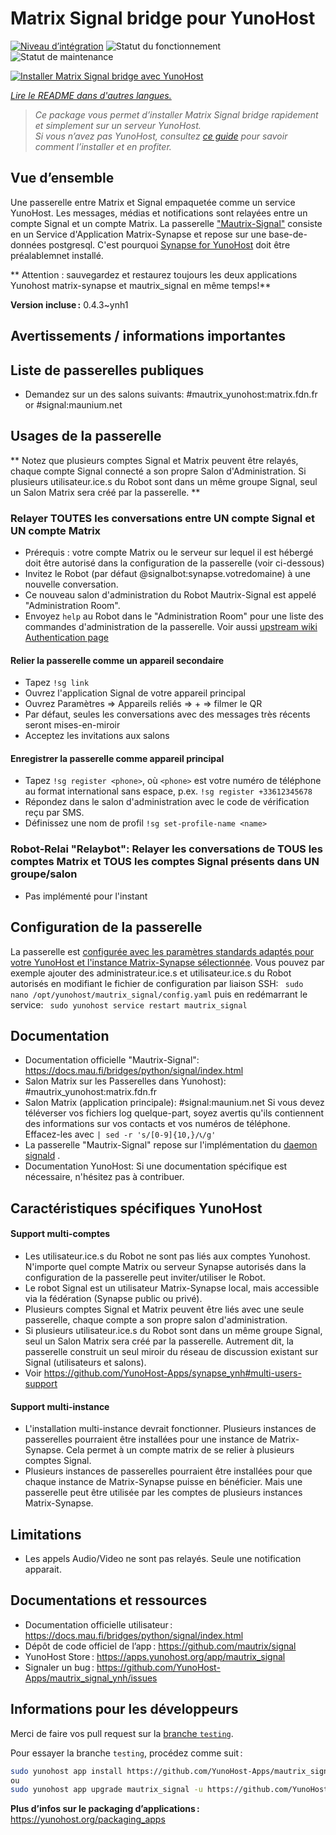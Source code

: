 <!--
Nota bene : ce README est automatiquement généré par <https://github.com/YunoHost/apps/tree/master/tools/readme_generator>
Il NE doit PAS être modifié à la main.
-->

# Matrix Signal bridge pour YunoHost

[![Niveau d’intégration](https://dash.yunohost.org/integration/mautrix_signal.svg)](https://dash.yunohost.org/appci/app/mautrix_signal) ![Statut du fonctionnement](https://ci-apps.yunohost.org/ci/badges/mautrix_signal.status.svg) ![Statut de maintenance](https://ci-apps.yunohost.org/ci/badges/mautrix_signal.maintain.svg)

[![Installer Matrix Signal bridge avec YunoHost](https://install-app.yunohost.org/install-with-yunohost.svg)](https://install-app.yunohost.org/?app=mautrix_signal)

*[Lire le README dans d'autres langues.](./ALL_README.md)*

> *Ce package vous permet d’installer Matrix Signal bridge rapidement et simplement sur un serveur YunoHost.*  
> *Si vous n’avez pas YunoHost, consultez [ce guide](https://yunohost.org/install) pour savoir comment l’installer et en profiter.*

## Vue d’ensemble

Une passerelle entre Matrix et Signal empaquetée comme un service YunoHost. Les messages, médias et notifications sont relayées entre un compte Signal et un compte Matrix. 
La passerelle ["Mautrix-Signal"](https://docs.mau.fi/bridges/python/signal/index.html) consiste en un Service d'Application Matrix-Synapse et repose sur une base-de-données postgresql. C'est pourquoi [Synapse for YunoHost](https://github.com/YunoHost-Apps/synapse_ynh) doit être préalablemnet installé.

** Attention : sauvegardez et restaurez toujours les deux applications Yunohost matrix-synapse et mautrix_signal en même temps!**


**Version incluse :** 0.4.3~ynh1
## Avertissements / informations importantes

## Liste de passerelles publiques

* Demandez sur un des salons suivants: #mautrix_yunohost:matrix.fdn.fr or #signal:maunium.net

## Usages de la passerelle
** Notez que plusieurs comptes Signal et Matrix peuvent être relayés, chaque compte Signal connecté a son propre Salon d'Administration. Si plusieurs utilisateur.ice.s du Robot sont dans un même groupe Signal, seul un Salon Matrix sera créé par la passerelle. **

### Relayer TOUTES les conversations entre UN compte Signal et UN compte Matrix
* Prérequis : votre compte Matrix ou le serveur sur lequel il est hébergé doit être autorisé dans la configuration de la passerelle (voir ci-dessous)
* Invitez le Robot (par défaut @signalbot:synapse.votredomaine) à une nouvelle conversation.
* Ce nouveau salon d'administration du Robot Mautrix-Signal est appelé "Administration Room".
* Envoyez ``help`` au Robot dans le "Administration Room" pour une liste des commandes d'administration de la passerelle.
Voir aussi [upstream wiki Authentication page](https://docs.mau.fi/bridges/python/signal/authentication.html)

#### Relier la passerelle comme un appareil secondaire
* Tapez ``!sg link``
* Ouvrez l'application Signal de votre appareil principal
* Ouvrez Paramètres => Appareils reliés => + => filmer le QR
* Par défaut, seules les conversations avec des messages très récents seront mises-en-miroir
* Acceptez les invitations aux salons

#### Enregistrer la passerelle comme appareil principal
* Tapez ``!sg register <phone>``, où ``<phone>`` est votre numéro de téléphone au format international sans espace, p.ex. ``!sg register +33612345678``
* Répondez dans le salon d'administration avec le code de vérification reçu par SMS.
* Définissez une nom de profil ``!sg set-profile-name <name>``

### Robot-Relai "Relaybot": Relayer les conversations de TOUS les comptes Matrix et TOUS les comptes Signal présents dans UN groupe/salon
* Pas implémenté pour l'instant

## Configuration de la passerelle

La passerelle est [configurée avec les paramètres standards adaptés pour votre YunoHost et l'instance Matrix-Synapse sélectionnée](https://github.com/YunoHost-Apps/mautrix_signal_ynh/blob/master/conf/config.yaml). Vous pouvez par exemple ajouter des administrateur.ice.s et utilisateur.ice.s du Robot autorisés en modifiant le fichier de configuration par liaison SSH: 
``` sudo nano /opt/yunohost/mautrix_signal/config.yaml```
puis en redémarrant le service: 
``` sudo yunohost service restart mautrix_signal```

## Documentation

 * Documentation officielle "Mautrix-Signal": https://docs.mau.fi/bridges/python/signal/index.html
 * Salon Matrix sur les Passerelles dans Yunohost): #mautrix_yunohost:matrix.fdn.fr
 * Salon Matrix (application principale): #signal:maunium.net
Si vous devez téléverser vos fichiers log quelque-part, soyez avertis qu'ils contiennent des informations sur vos contacts et vos numéros de téléphone. Effacez-les avec 
``| sed -r 's/[0-9]{10,}/📞/g' ``
 * La passerelle "Mautrix-Signal" repose sur l'implémentation du [daemon signald](https://gitlab.com/signald/signald) . 
 * Documentation YunoHost: Si une documentation spécifique est nécessaire, n'hésitez pas à contribuer.

## Caractéristiques spécifiques YunoHost

#### Support multi-comptes
* Les utilisateur.ice.s du Robot ne sont pas liés aux comptes Yunohost. N'importe quel compte Matrix ou serveur Synapse autorisés dans la configuration de la passerelle peut inviter/utiliser le Robot. 
* Le robot Signal est un utilisateur Matrix-Synapse local, mais accessible via la fédération (Synapse public ou privé).
* Plusieurs comptes Signal et Matrix peuvent être liés avec une seule passerelle, chaque compte a son propre salon d'administration. 
* Si plusieurs utilisateur.ice.s du Robot sont dans un même groupe Signal, seul un Salon Matrix sera créé par la passerelle. Autrement dit, la passerelle construit un seul miroir du réseau de discussion existant sur Signal (utilisateurs et salons).
* Voir https://github.com/YunoHost-Apps/synapse_ynh#multi-users-support

#### Support multi-instance

* L'installation multi-instance devrait fonctionner. Plusieurs instances de passerelles pourraient être installées pour une instance de Matrix-Synapse. Cela permet à un compte matrix de se relier à plusieurs comptes Signal. 
* Plusieurs instances de passerelles pourraient être installées pour que chaque instance de Matrix-Synapse puisse en bénéficier. Mais une passerelle peut être utilisée par les comptes de plusieurs instances Matrix-Synapse.

## Limitations

* Les appels Audio/Video ne sont pas relayés. Seule une notification apparait. 

## Documentations et ressources

- Documentation officielle utilisateur : <https://docs.mau.fi/bridges/python/signal/index.html>
- Dépôt de code officiel de l’app : <https://github.com/mautrix/signal>
- YunoHost Store : <https://apps.yunohost.org/app/mautrix_signal>
- Signaler un bug : <https://github.com/YunoHost-Apps/mautrix_signal_ynh/issues>

## Informations pour les développeurs

Merci de faire vos pull request sur la [branche `testing`](https://github.com/YunoHost-Apps/mautrix_signal_ynh/tree/testing).

Pour essayer la branche `testing`, procédez comme suit :

```bash
sudo yunohost app install https://github.com/YunoHost-Apps/mautrix_signal_ynh/tree/testing --debug
ou
sudo yunohost app upgrade mautrix_signal -u https://github.com/YunoHost-Apps/mautrix_signal_ynh/tree/testing --debug
```

**Plus d’infos sur le packaging d’applications :** <https://yunohost.org/packaging_apps>
